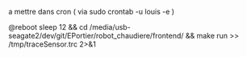a mettre dans cron ( via sudo crontab -u louis -e )

@reboot sleep 12 && cd /media/usb-seagate2/dev/git/EPortier/robot_chaudiere/frontend/ && make run >> /tmp/traceSensor.trc 2>&1



